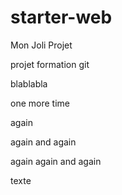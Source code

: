 # starter-web
Mon Joli Projet

projet formation git

blablabla


one more time

again

again and again

again again and again


texte

